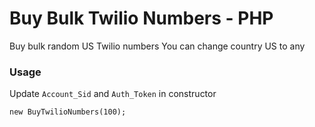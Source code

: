 # Buy Bulk Twilio Numbers - PHP

Buy bulk random US Twilio numbers
You can change country US to any

### Usage
Update `Account_Sid` and `Auth_Token` in constructor 
```
new BuyTwilioNumbers(100);
```
